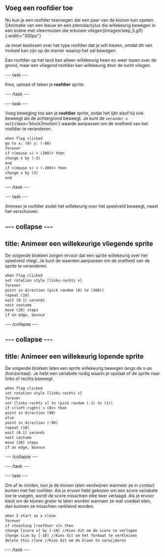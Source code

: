 ## Voeg een roofdier toe

<div style="display: flex; flex-wrap: wrap">
<div style="flex-basis: 200px; flex-grow: 1; margin-right: 15px;">
Nu kun je een roofdier toevoegen dat een paar van de klonen kan opeten.
</div>
<div>
![Animatie van een leeuw en een pterodactylus die willekeurig bewegen in een scène met vleermuizen die erboven vliegen](images/step_5.gif){:width="300px"}
</div>
</div>

Je moet beslissen over het type roofdier dat je wilt kiezen, omdat dit van invloed kan zijn op de manier waarop het zal bewegen.

Een roofdier op het land kan alleen willekeurig heen en weer lopen over de grond, maar een vliegend roofdier kan willekeurig door de lucht vliegen.

--- task ---

Kies, upload of teken je **roofdier** sprite.

--- /task ---

--- task ---

Voeg beweging toe aan je **roofdier** sprite, zodat het lijkt alsof hij ook beweegt als de achtergrond beweegt. Je kunt de `verander x met`{:class='block3motion'} waarde aanpassen om de snelheid van het roofdier te veranderen.

```blocks3
when flag clicked
go to x: (0) y: (-80)
forever
if <(mouse x) > (200)> then
change x by (-3)
end
if <(mouse x) < (-200)> then
change x by (3)
end
```

--- /task ---


--- task ---

Animeer je roofdier zodat het willekeurig over het speelveld beweegt, naast het verschuiven.

--- collapse ---
---
title: Animeer een willekeurige vliegende sprite
---

De volgende blokken zorgen ervoor dat een sprite willekeurig over het speelveld vliegt. Je kunt de waarden aanpassen om de snelheid van de sprite te veranderen.

```blocks3
when flag clicked
set rotation style [links-rechts v]
forever
point in direction (pick random (0) to (360))
repeat (10)
wait (0.1) seconds
next costume
move (20) steps
if on edge, bounce
```

--- /collapse ---

--- collapse ---
---
title: Animeer een willekeurig lopende sprite
---

De volgende blokken laten een sprite willekeurig bewegen langs de x-as (horizontaal). Je hebt een variabele nodig waarin je opslaat of de sprite naar links of rechts beweegt.

```blocks3
when flag clicked
set rotation style [links-rechts v]
forever
set [links-rechts v] to (pick random (-1) to (1))
if <(left-right) > (0)> then
point in direction (90)
else
point in direction (-90)
repeat (10)
wait (0.1) seconds
next costume
move (20) steps
if on edge, bounce
```

--- /collapse ---

--- /task ---

--- task ---

Om af te ronden, kun je de klonen laten verdwijnen wanneer ze in contact komen met het roofdier. Als je ervoor hebt gekozen om een score variabele toe te voegen, wordt de score misschien elke keer verlaagd. Als je ervoor kiest om de klonen groter te laten worden wanneer ze wat voedsel eten, dan kunnen ze misschien verkleind worden.

```blocks3
when I start as a clone
forever
if <touching [roofdier v]> then
change [score v] by [-10] //Kies dit om de score te verlagen
change size by [-10] //Kies dit om het formaat te verkleinen
delete this clone //Kies dit om de kloon te verwijderen
```

--- /task ---

